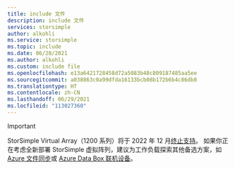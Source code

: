 ```yaml
---
title: include 文件
description: include 文件
services: storsimple
author: alkohli
ms.service: storsimple
ms.topic: include
ms.date: 06/28/2021
ms.author: alkohli
ms.custom: include file
ms.openlocfilehash: e13a6421728458d72a5083b48c809187485aa5ee
ms.sourcegitcommit: a038863c0a99dfda16133bcb08b172b6b4c86db8
ms.translationtype: HT
ms.contentlocale: zh-CN
ms.lasthandoff: 06/29/2021
ms.locfileid: "113027360"
---
```

> [!IMPORTANT]
> StorSimple Virtual Array（1200 系列）将于 2022 年 12 月[终止支持](https://support.microsoft.com/lifecycle/search?alpha=Azure%20StorSimple%201200%20Series)。 如果你正在考虑全新部署 StorSimple 虚拟阵列，建议为工作负载探索其他备选方案，如 [Azure 文件同步](../articles/storage/file-sync/file-sync-deployment-guide.md)或 [Azure Data Box 联机设备](../articles/databox-online/index.yml)。
